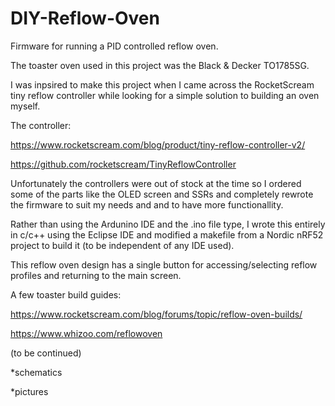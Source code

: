 # DIY-Reflow-Oven
Firmware for running a PID controlled reflow oven.

The toaster oven used in this project was the Black & Decker TO1785SG.

I was inpsired to make this project when I came across the RocketScream tiny reflow controller
while looking for a simple solution to building an oven myself.

The controller:

https://www.rocketscream.com/blog/product/tiny-reflow-controller-v2/

https://github.com/rocketscream/TinyReflowController

Unfortunately the controllers were out of stock at the time so I ordered some of the parts
like the OLED screen and SSRs and completely rewrote the firmware to suit my needs and
and to have more functionallity.

Rather than using the Ardunino IDE and the .ino file type, I wrote this entirely in c/c++ using the
Eclipse IDE and modified a makefile from a Nordic nRF52 project to build it (to be independent of any IDE used).

This reflow oven design has a single button for accessing/selecting reflow profiles and returning to the main screen.

A few toaster build guides:

https://www.rocketscream.com/blog/forums/topic/reflow-oven-builds/

https://www.whizoo.com/reflowoven

(to be continued)

*schematics

*pictures
